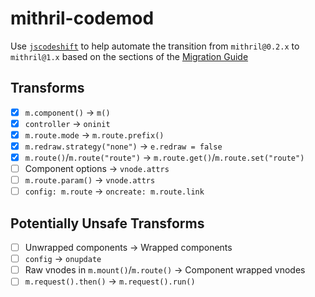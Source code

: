 mithril-codemod
===============

Use [`jscodeshift`](https://github.com/facebook/jscodeshift) to help automate the transition from `mithril@0.2.x` to `mithril@1.x` based on the sections of the [Migration Guide](https://github.com/lhorie/mithril.js/blob/rewrite/docs/v1.x-migration.md)

## Transforms

- [x] `m.component()` -> `m()`
- [x] `controller` -> `oninit`
- [x] `m.route.mode` -> `m.route.prefix()`
- [x] `m.redraw.strategy("none")` -> `e.redraw = false`
- [x] `m.route()`/`m.route("route")` -> `m.route.get()`/`m.route.set("route")`
- [ ] Component options -> `vnode.attrs`
- [ ] `m.route.param()` -> `vnode.attrs`
- [ ] `config: m.route` -> `oncreate: m.route.link`

## Potentially Unsafe Transforms

- [ ] Unwrapped components -> Wrapped components
- [ ] `config` -> `onupdate`
- [ ] Raw vnodes in `m.mount()`/`m.route()` -> Component wrapped vnodes
- [ ] `m.request().then()` -> `m.request().run()`
